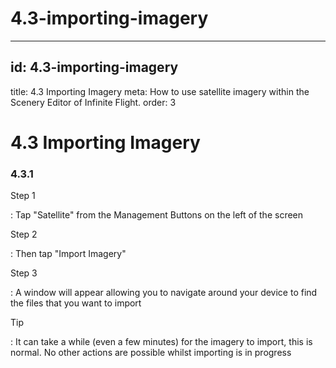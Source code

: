# 4.3-importing-imagery

---

## id: 4.3-importing-imagery
title: 4.3 Importing Imagery
meta: How to use satellite imagery within the Scenery Editor of Infinite Flight.
order: 3

# 4.3 Importing Imagery

### 4.3.1

Step 1

: Tap "Satellite" from the Management Buttons on the left of the screen

Step 2

: Then tap "Import Imagery"

Step 3

: A window will appear allowing you to navigate around your device to find the files that you want to import

Tip

: It can take a while (even a few minutes) for the imagery to import, this is normal. No other actions are possible whilst importing is in progress

